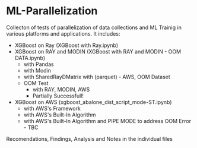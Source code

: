 # ML-Parallelization

Collecton of tests of parallelization of data collections and ML Trainig in various platforms and applications. It includes:
  - XGBoost on Ray (XGBoost with Ray.ipynb)
  - XGBoost on RAY and MODIN (XGBoost with RAY and MODIN - OOM DATA.ipynb)
    - with Pandas
    - with Modin
    - with SharedRayDMatrix with (parquet) - AWS, OOM Dataset
    - OOM Test
      - with RAY, MODIN, AWS
      - Partially Successfull!
  - XGBoost on AWS (xgboost_abalone_dist_script_mode-ST.ipynb)
    - with AWS's Framework
    - with AWS's Built-In Algorithm
    - with AWS's Built-In Algorithm and PIPE MODE to address OOM Error - TBC

Recomendations, Findings, Analysis and Notes in the individual files
